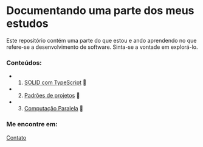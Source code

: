 # Documentando uma parte dos meus estudos

Este repositório contém uma parte do que estou e ando aprendendo no que refere-se a desenvolvimento de software.
Sinta-se a vontade em explorá-lo. 

### Conteúdos:
* 1. [SOLID com TypeScript](SOLID-TS) :file_folder:
* 2. [Padrões de projetos](DesignPatterns) :file_folder:
* 3. [Computação Paralela](ComputacaoParalela) :file_folder:




### Me encontre em: 

[Contato](https://linktr.ee/juliomiguel)



